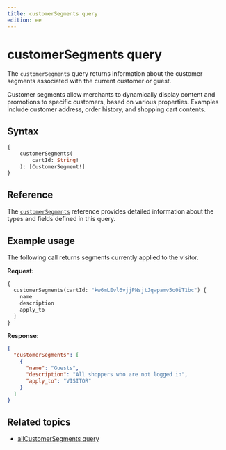 ```yaml
---
title: customerSegments query
edition: ee
---
```


# customerSegments query

The `customerSegments` query returns information about the customer segments associated with the current customer or guest.

Customer segments allow merchants to dynamically display content and promotions to specific customers, based on various properties.
Examples include customer address, order history, and shopping cart contents.

## Syntax

```graphql
{
    customerSegments(
        cartId: String!
    ): [CustomerSegment!]
}
```

## Reference

The [`customerSegments`](https://developer.adobe.com/commerce/webapi/graphql-api/index.html#query-customerSegments) reference provides detailed information about the types and fields defined in this query.

## Example usage

The following call returns segments currently applied to the visitor.

**Request:**

```graphql
{
  customerSegments(cartId: "kw6mLEvl6vjjPNsjtJqwpamv5o0iT1bc") {
    name
    description
    apply_to
  }
}
```

**Response:**

```json
{
  "customerSegments": [
    {
      "name": "Guests",
      "description": "All shoppers who are not logged in",
      "apply_to": "VISITOR"
    }
  ]
}
```

## Related topics

*  [allCustomerSegments query](all-segments.md)
